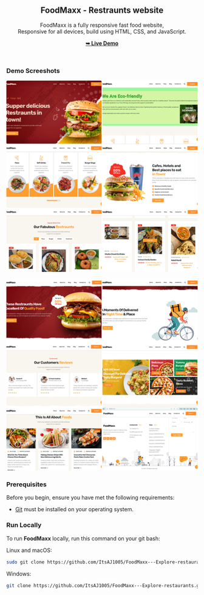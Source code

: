 <div align="center">
  


  <br />

  <h2 align="center">FoodMaxx - Restraunts website</h2>

  FoodMaxx is a fully responsive fast food website, <br />Responsive for all devices, build using HTML, CSS, and JavaScript.

  <a href="https://itsaj1005.github.io/FoodMaxx---Explore-restaurants/"><strong>➥ Live Demo</strong></a>

</div>

<br />

### Demo Screeshots

![Foodie Desktop Demo](./readme-images/img%201.png "Desktop Demo")
<br><br>
![Foodie Desktop Demo](./readme-images/img%202.png "Desktop Demo")

### Prerequisites

Before you begin, ensure you have met the following requirements:

* [Git](https://git-scm.com/downloads "Download Git") must be installed on your operating system.

### Run Locally

To run **FoodMaxx** locally, run this command on your git bash:

Linux and macOS:

```bash
sudo git clone https://github.com/ItsAJ1005/FoodMaxx---Explore-restaurants.git
```

Windows:

```bash
git clone https://github.com/ItsAJ1005/FoodMaxx---Explore-restaurants.git
```


